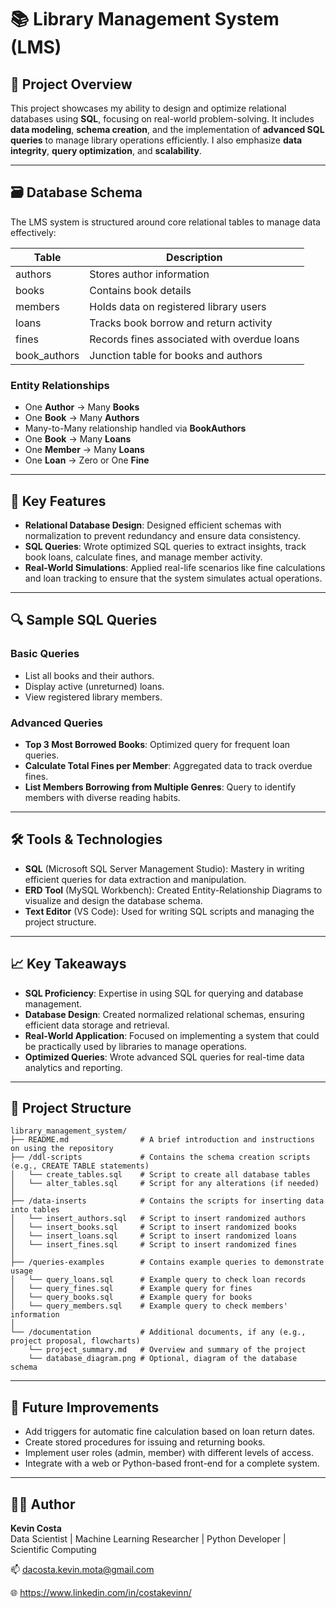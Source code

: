 # 📚 Library Management System (LMS)

## 🧾 Project Overview

This project showcases my ability to design and optimize relational databases using **SQL**, focusing on real-world problem-solving. It includes **data modeling**, **schema creation**, and the implementation of **advanced SQL queries** to manage library operations efficiently. I also emphasize **data integrity**, **query optimization**, and **scalability**.

---

## 🗃️ Database Schema

The LMS system is structured around core relational tables to manage data effectively:

| Table         | Description                                 |
| ------------- | ------------------------------------------- |
| authors       | Stores author information                   |
| books         | Contains book details                       |
| members       | Holds data on registered library users      |
| loans         | Tracks book borrow and return activity      |
| fines         | Records fines associated with overdue loans |
| book\_authors | Junction table for books and authors        |

### Entity Relationships

* One **Author** → Many **Books**
* One **Book** → Many **Authors**
* Many-to-Many relationship handled via **BookAuthors**
* One **Book** → Many **Loans**
* One **Member** → Many **Loans**
* One **Loan** → Zero or One **Fine**

---

## 🧱 Key Features

* **Relational Database Design**: Designed efficient schemas with normalization to prevent redundancy and ensure data consistency.
* **SQL Queries**: Wrote optimized SQL queries to extract insights, track book loans, calculate fines, and manage member activity.
* **Real-World Simulations**: Applied real-life scenarios like fine calculations and loan tracking to ensure that the system simulates actual operations.

---

## 🔍 Sample SQL Queries

### Basic Queries

* List all books and their authors.
* Display active (unreturned) loans.
* View registered library members.

### Advanced Queries

* **Top 3 Most Borrowed Books**: Optimized query for frequent loan queries.
* **Calculate Total Fines per Member**: Aggregated data to track overdue fines.
* **List Members Borrowing from Multiple Genres**: Query to identify members with diverse reading habits.

---

## 🛠️ Tools & Technologies

* **SQL** (Microsoft SQL Server Management Studio): Mastery in writing efficient queries for data extraction and manipulation.
* **ERD Tool** (MySQL Workbench): Created Entity-Relationship Diagrams to visualize and design the database schema.
* **Text Editor** (VS Code): Used for writing SQL scripts and managing the project structure.

---

## 📈 Key Takeaways

* **SQL Proficiency**: Expertise in using SQL for querying and database management.
* **Database Design**: Created normalized relational schemas, ensuring efficient data storage and retrieval.
* **Real-World Application**: Focused on implementing a system that could be practically used by libraries to manage operations.
* **Optimized Queries**: Wrote advanced SQL queries for real-time data analytics and reporting.

---

## 📁 Project Structure

```
library_management_system/
├── README.md                # A brief introduction and instructions on using the repository
├── /ddl-scripts             # Contains the schema creation scripts (e.g., CREATE TABLE statements)
│   └── create_tables.sql    # Script to create all database tables
│   └── alter_tables.sql     # Script for any alterations (if needed)
│
├── /data-inserts            # Contains the scripts for inserting data into tables
│   └── insert_authors.sql   # Script to insert randomized authors
│   └── insert_books.sql     # Script to insert randomized books
│   └── insert_loans.sql     # Script to insert randomized loans
│   └── insert_fines.sql     # Script to insert randomized fines
│
├── /queries-examples        # Contains example queries to demonstrate usage
│   └── query_loans.sql      # Example query to check loan records
│   └── query_fines.sql      # Example query for fines
│   └── query_books.sql      # Example query for books
│   └── query_members.sql    # Example query to check members' information
│
└── /documentation           # Additional documents, if any (e.g., project proposal, flowcharts)
    └── project_summary.md   # Overview and summary of the project
    └── database_diagram.png # Optional, diagram of the database schema

```

---

## 🧠 Future Improvements

* Add triggers for automatic fine calculation based on loan return dates.
* Create stored procedures for issuing and returning books.
* Implement user roles (admin, member) with different levels of access.
* Integrate with a web or Python-based front-end for a complete system.

---

## 👨‍💻 Author
**Kevin Costa**  
Data Scientist | Machine Learning Researcher | Python Developer | Scientific Computing

📫 dacosta.kevin.mota@gmail.com

🌐 https://www.linkedin.com/in/costakevinn/
